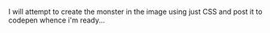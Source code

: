 I will attempt to create the monster in the image using just CSS and post it to 
codepen whence i'm ready...

